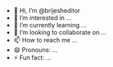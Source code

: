 - 👋 Hi, I’m @brijesheditor
- 👀 I’m interested in ...
- 🌱 I’m currently learning ...
- 💞️ I’m looking to collaborate on ...
- 📫 How to reach me ...
- 😄 Pronouns: ...
- ⚡ Fun fact: ...

<!---
brijesheditor/brijesheditor is a ✨ special ✨ repository because its `README.md` (this file) appears on your GitHub profile.
You can click the Preview link to take a look at your changes.
--->

